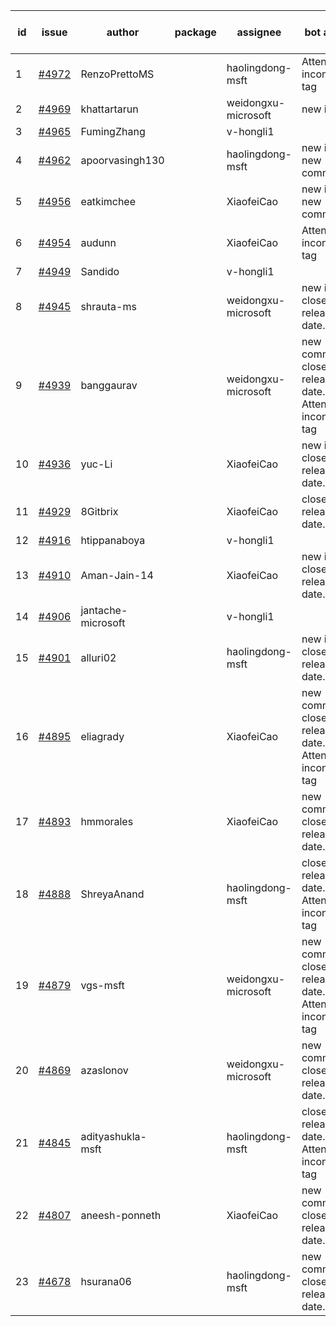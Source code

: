 | id | issue | author | package | assignee | bot advice | created date of issue | target release date | date from target |
| ------ | ------ | ------ | ------ | ------ | ------ | ------ | ------ | :-----: |
| 1 | [#4972](https://github.com/Azure/sdk-release-request/issues/4972) | RenzoPrettoMS |  | haolingdong-msft | Attention to inconsistent tag | 02-21 | 03-22 |  |
| 2 | [#4969](https://github.com/Azure/sdk-release-request/issues/4969) | khattartarun |  | weidongxu-microsoft | new issue. | 02-20 | 03-22 |  |
| 3 | [#4965](https://github.com/Azure/sdk-release-request/issues/4965) | FumingZhang |  | v-hongli1 |  | 02-19 |  | 0 |
| 4 | [#4962](https://github.com/Azure/sdk-release-request/issues/4962) | apoorvasingh130 |  | haolingdong-msft | new issue. new comment. | 02-19 | 03-22 |  |
| 5 | [#4956](https://github.com/Azure/sdk-release-request/issues/4956) | eatkimchee |  | XiaofeiCao | new issue. new comment. | 02-17 | 03-22 |  |
| 6 | [#4954](https://github.com/Azure/sdk-release-request/issues/4954) | audunn |  | XiaofeiCao | Attention to inconsistent tag | 02-16 | 03-22 |  |
| 7 | [#4949](https://github.com/Azure/sdk-release-request/issues/4949) | Sandido |  | v-hongli1 |  | 02-15 |  | 0 |
| 8 | [#4945](https://github.com/Azure/sdk-release-request/issues/4945) | shrauta-ms |  | weidongxu-microsoft | new issue. close to release date.  | 02-08 | 02-23 | 1 |
| 9 | [#4939](https://github.com/Azure/sdk-release-request/issues/4939) | banggaurav |  | weidongxu-microsoft | new comment. close to release date.  Attention to inconsistent tag | 02-01 | 02-23 | 1 |
| 10 | [#4936](https://github.com/Azure/sdk-release-request/issues/4936) | yuc-Li |  | XiaofeiCao | new issue. close to release date.  | 02-01 | 02-23 | 1 |
| 11 | [#4929](https://github.com/Azure/sdk-release-request/issues/4929) | 8Gitbrix |  | XiaofeiCao | close to release date.  | 01-31 | 02-23 | 1 |
| 12 | [#4916](https://github.com/Azure/sdk-release-request/issues/4916) | htippanaboya |  | v-hongli1 |  | 01-24 |  | 0 |
| 13 | [#4910](https://github.com/Azure/sdk-release-request/issues/4910) | Aman-Jain-14 |  | XiaofeiCao | new issue. close to release date.  | 01-22 | 02-23 | 1 |
| 14 | [#4906](https://github.com/Azure/sdk-release-request/issues/4906) | jantache-microsoft |  | v-hongli1 |  | 01-22 |  | 0 |
| 15 | [#4901](https://github.com/Azure/sdk-release-request/issues/4901) | alluri02 |  | haolingdong-msft | new issue. close to release date.  | 01-22 | 02-23 | 1 |
| 16 | [#4895](https://github.com/Azure/sdk-release-request/issues/4895) | eliagrady |  | XiaofeiCao | new comment. close to release date.  Attention to inconsistent tag | 01-18 | 02-23 | 1 |
| 17 | [#4893](https://github.com/Azure/sdk-release-request/issues/4893) | hmmorales |  | XiaofeiCao | new comment. close to release date.  | 01-16 | 02-23 | 1 |
| 18 | [#4888](https://github.com/Azure/sdk-release-request/issues/4888) | ShreyaAnand |  | haolingdong-msft | close to release date.  Attention to inconsistent tag | 01-15 | 02-23 | 1 |
| 19 | [#4879](https://github.com/Azure/sdk-release-request/issues/4879) | vgs-msft |  | weidongxu-microsoft | new comment. close to release date.  Attention to inconsistent tag | 01-09 | 02-23 | 1 |
| 20 | [#4869](https://github.com/Azure/sdk-release-request/issues/4869) | azaslonov |  | weidongxu-microsoft | new comment. close to release date.  | 01-08 | 02-23 | 1 |
| 21 | [#4845](https://github.com/Azure/sdk-release-request/issues/4845) | adityashukla-msft |  | haolingdong-msft | close to release date.  Attention to inconsistent tag | 12-20 | 02-23 | 1 |
| 22 | [#4807](https://github.com/Azure/sdk-release-request/issues/4807) | aneesh-ponneth |  | XiaofeiCao | new comment. close to release date.  | 11-29 | 02-23 | 1 |
| 23 | [#4678](https://github.com/Azure/sdk-release-request/issues/4678) | hsurana06 |  | haolingdong-msft | new comment. close to release date.  | 10-23 | 02-23 | 1 |
